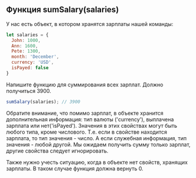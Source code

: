 ## Функция sumSalary(salaries) ##

У нас есть объект, в котором хранятся зарплаты нашей команды:
```js
let salaries = {
  John: 1000,
  Ann: 1600,
  Pete: 1300,
  month: 'December',
  currency: 'USD',
  isPayed: false
}
```
Напишите функцию для суммирования всех зарплат. 
Должно получиться 3900.
```js
sumSalary(salaries); // 3900
```
Обратите внимание, что помимо зарплат, в объекте хранится дополнительная информация:
тип валюты ('currency'), выплачена зарплата или нет('isPayed'). Значения в этих свойствах могут быть любого типа, кроме числового.
Т.е. если в свойстве находится зарплата, то тип значения - число. А если служебная информация, тип значения - любой другой.
Мы ожидаем получить сумму только зарплат, другие свойства следует игнорировать.

Также нужно учесть ситуацию, когда в объекте нет свойств, хранящих зарплаты. 
В таком случае функция должна вернуть 0.
